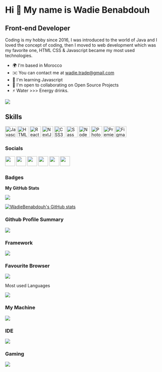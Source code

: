 Hi 👋 My name is Wadie Benabdouh
================================

Front-end Developer
-------------------

Coding is my hobby since 2016, I was introduced to the world of Java and I loved the concept of coding, then I moved to web development which was my favorite one, HTML CSS & Javascript became my most used technologies.

*   🌍  I'm based in Morocco
*   ✉️  You can contact me at [wadie.trade@gmail.com](mailto:wadie.trade@gmail.com)
*   🧠  I'm learning Javascript
*   🤝  I'm open to collaborating on Open Source Projects
*   ⚡  Water >>> Energy drinks.

<a href="https://www.twitter.com/benabdouhwadie" target="_blank" rel="noreferrer"><img
                  src="https://img.shields.io/twitter/follow/benabdouhwadie?logo=twitter&style=for-the-badge&color=ef4444&labelColor=365314"/></a>
					
  <h2>Skills</h2>
                                <a href="https://developer.mozilla.org/en-US/docs/Web/JavaScript" target="_blank" rel="noreferrer"><img src="https://raw.githubusercontent.com/danielcranney/readme-generator/main/public/icons/skills/javascript-colored.svg" width="36" height="36" alt="Javascript" /></a>
                                <a href="https://developer.mozilla.org/en-US/docs/Glossary/HTML5" target="_blank" rel="noreferrer"><img src="https://raw.githubusercontent.com/danielcranney/readme-generator/main/public/icons/skills/html5-colored.svg" width="36" height="36" alt="HTML5" /></a>
                                <a href="https://reactjs.org/" target="_blank" rel="noreferrer"><img src="https://raw.githubusercontent.com/danielcranney/readme-generator/main/public/icons/skills/react-colored.svg" width="36" height="36" alt="React" /></a>
                                <a href="https://nextjs.org/docs" target="_blank" rel="noreferrer"><img src="https://raw.githubusercontent.com/danielcranney/readme-generator/main/public/icons/skills/nextjs-colored-dark.svg" width="36" height="36" alt="NextJs" /></a>
                                <a href="https://www.w3.org/TR/CSS/#css" target="_blank" rel="noreferrer"><img src="https://raw.githubusercontent.com/danielcranney/readme-generator/main/public/icons/skills/css3-colored.svg" width="36" height="36" alt="CSS3" /></a>
                                <a href="https://sass-lang.com/" target="_blank" rel="noreferrer"><img src="https://raw.githubusercontent.com/danielcranney/readme-generator/main/public/icons/skills/sass-colored.svg" width="36" height="36" alt="Sass" /></a>
                                <a href="https://nodejs.org/en/" target="_blank" rel="noreferrer"><img src="https://raw.githubusercontent.com/danielcranney/readme-generator/main/public/icons/skills/nodejs-colored.svg" width="36" height="36" alt="NodeJS" /></a>
                                <a href="https://www.adobe.com/uk/products/photoshop.html" target="_blank" rel="noreferrer"><img src="https://raw.githubusercontent.com/danielcranney/readme-generator/main/public/icons/skills/photoshop-colored-dark.svg" width="36" height="36" alt="Photoshop" /></a>
                                <a href="https://www.adobe.com/uk/products/premiere.html" target="_blank" rel="noreferrer"><img src="https://raw.githubusercontent.com/danielcranney/readme-generator/main/public/icons/skills/premierepro-colored-dark.svg" width="36" height="36" alt="Premiere Pro" /></a>
                                <a href="https://www.figma.com/" target="_blank" rel="noreferrer"><img src="https://raw.githubusercontent.com/danielcranney/readme-generator/main/public/icons/skills/figma-colored.svg" width="36" height="36" alt="Figma" /></a>
                    </p>
                    
### Socials<p align="left"> <a href="https://discord.com/users/wadieXkiller#5269" target="_blank" rel="noreferrer"><img src="https://raw.githubusercontent.com/danielcranney/readme-generator/main/public/icons/socials/discord.svg" width="32" height="32" /></a> <a href="https://www.github.com/WadieBenabdouh" target="_blank" rel="noreferrer"><img src="https://raw.githubusercontent.com/danielcranney/readme-generator/main/public/icons/socials/github-dark.svg" width="32" height="32" /></a> <a href="http://www.instagram.com/wadie_benabdouh" target="_blank" rel="noreferrer"><img src="https://raw.githubusercontent.com/danielcranney/readme-generator/main/public/icons/socials/instagram.svg" width="32" height="32" /></a> <a href="https://www.linkedin.com/in/wadia-benabdouh-b7b43b155" target="_blank" rel="noreferrer"><img src="https://raw.githubusercontent.com/danielcranney/readme-generator/main/public/icons/socials/linkedin.svg" width="32" height="32" /></a> <a href="https://www.stackoverflow.com/users/15733930/wadiabenabdouh" target="_blank" rel="noreferrer"><img src="https://raw.githubusercontent.com/danielcranney/readme-generator/main/public/icons/socials/stackoverflow.svg" width="32" height="32" /></a> <a href="https://www.twitter.com/BenabdouhWadie" target="_blank" rel="noreferrer"><img src="https://raw.githubusercontent.com/danielcranney/readme-generator/main/public/icons/socials/twitter.svg" width="32" height="32" /></a></p>

### Badges

<b>My GitHub Stats</b>

![](https://github-readme-streak-stats.herokuapp.com/?user=WadieBenabdouh&theme=tokyonight&hide_border=true)<br/>

<a href="http://www.github.com/WadieBenabdouh"><img src="https://github-readme-stats.vercel.app/api?username=WadieBenabdouh&show_icons=true&hide=&count_private=true&title_color=fff&text_color=d7fc00&icon_color=ffffff&bg_color=4e1fcf&hide_border=true&show_icons=true" alt="WadieBenabdouh's GitHub stats" /></a>

### Github Profile Summary

<img src="https://github-profile-summary-cards.vercel.app/api/cards/profile-details?username=WadieBenabdouh&theme=vue" />

### Framework

<a href="https://reactjs.org/"><img src="https://img.shields.io/badge/React-20232A?style=for-the-badge&logo=react&logoColor=61DAFB"/></a>

### Favourite Browser


<a href="https://www.mozilla.org/en-US/firefox/"><img src="https://img.shields.io/badge/Firefox_Browser-FF7139?style=for-the-badge&logo=Firefox-Browser&logoColor=white" /></a>

Most used Languages 

![](https://github-readme-stats.vercel.app/api/top-langs/?username=WadieBenabdouh&theme=tokyonight&hide_border=true&include_all_commits=true&count_private=true&layout=compact)

### My Machine 

<img src="https://img.shields.io/badge/hp%20laptop-0096D6?style=for-the-badge&logo=hp&logoColor=white" />

### IDE

<img src="https://img.shields.io/badge/Visual_Studio_Code-0078D4?style=for-the-badge&logo=visual%20studio%20code&logoColor=white" />

### Gaming 

<img src="https://img.shields.io/badge/PlayStation-003791?style=for-the-badge&logo=playstation&logoColor=white" />
									                  
